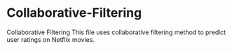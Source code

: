 # Collaborative-Filtering
Collaborative Filtering
This file uses collaborative filtering method to predict user ratings on Netflix movies.
